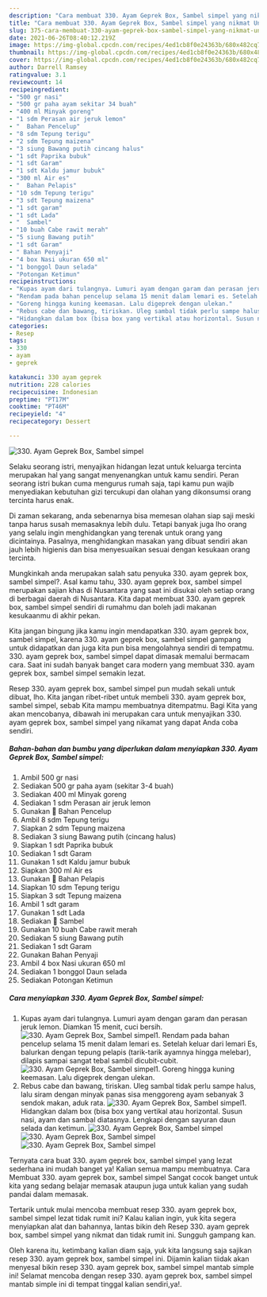 ```yaml
---
description: "Cara membuat 330. Ayam Geprek Box, Sambel simpel yang nikmat Untuk Jualan"
title: "Cara membuat 330. Ayam Geprek Box, Sambel simpel yang nikmat Untuk Jualan"
slug: 375-cara-membuat-330-ayam-geprek-box-sambel-simpel-yang-nikmat-untuk-jualan
date: 2021-06-26T08:40:12.219Z
image: https://img-global.cpcdn.com/recipes/4ed1cb8f0e24363b/680x482cq70/330-ayam-geprek-box-sambel-simpel-foto-resep-utama.jpg
thumbnail: https://img-global.cpcdn.com/recipes/4ed1cb8f0e24363b/680x482cq70/330-ayam-geprek-box-sambel-simpel-foto-resep-utama.jpg
cover: https://img-global.cpcdn.com/recipes/4ed1cb8f0e24363b/680x482cq70/330-ayam-geprek-box-sambel-simpel-foto-resep-utama.jpg
author: Darrell Ramsey
ratingvalue: 3.1
reviewcount: 14
recipeingredient:
- "500 gr nasi"
- "500 gr paha ayam sekitar 34 buah"
- "400 ml Minyak goreng"
- "1 sdm Perasan air jeruk lemon"
- "  Bahan Pencelup"
- "8 sdm Tepung terigu"
- "2 sdm Tepung maizena"
- "3 siung Bawang putih cincang halus"
- "1 sdt Paprika bubuk"
- "1 sdt Garam"
- "1 sdt Kaldu jamur bubuk"
- "300 ml Air es"
- "  Bahan Pelapis"
- "10 sdm Tepung terigu"
- "3 sdt Tepung maizena"
- "1 sdt garam"
- "1 sdt Lada"
- "  Sambel"
- "10 buah Cabe rawit merah"
- "5 siung Bawang putih"
- "1 sdt Garam"
- " Bahan Penyaji"
- "4 box Nasi ukuran 650 ml"
- "1 bonggol Daun selada"
- "Potongan Ketimun"
recipeinstructions:
- "Kupas ayam dari tulangnya. Lumuri ayam dengan garam dan perasan jeruk lemon. Diamkan 15 menit, cuci bersih."
- "Rendam pada bahan pencelup selama 15 menit dalam lemari es. Setelah keluar dari lemari Es, balurkan dengan tepung pelapis (tarik-tarik ayamnya hingga melebar), dilapis sampai sangat tebal sambil dicubit-cubit."
- "Goreng hingga kuning keemasan. Lalu digeprek dengan ulekan."
- "Rebus cabe dan bawang, tiriskan. Uleg sambal tidak perlu sampe halus, lalu siram dengan minyak panas sisa menggoreng ayam sebanyak 3 sendok makan, aduk rata."
- "Hidangkan dalam box (bisa box yang vertikal atau horizontal. Susun nasi, ayam dan sambal diatasnya. Lengkapi dengan sayuran daun selada dan ketimun."
categories:
- Resep
tags:
- 330
- ayam
- geprek

katakunci: 330 ayam geprek 
nutrition: 228 calories
recipecuisine: Indonesian
preptime: "PT17M"
cooktime: "PT46M"
recipeyield: "4"
recipecategory: Dessert

---
```



![330. Ayam Geprek Box, Sambel simpel](https://img-global.cpcdn.com/recipes/4ed1cb8f0e24363b/680x482cq70/330-ayam-geprek-box-sambel-simpel-foto-resep-utama.jpg)

Selaku seorang istri, menyajikan hidangan lezat untuk keluarga tercinta merupakan hal yang sangat menyenangkan untuk kamu sendiri. Peran seorang istri bukan cuma mengurus rumah saja, tapi kamu pun wajib menyediakan kebutuhan gizi tercukupi dan olahan yang dikonsumsi orang tercinta harus enak.

Di zaman  sekarang, anda sebenarnya bisa memesan olahan siap saji meski tanpa harus susah memasaknya lebih dulu. Tetapi banyak juga lho orang yang selalu ingin menghidangkan yang terenak untuk orang yang dicintainya. Pasalnya, menghidangkan masakan yang dibuat sendiri akan jauh lebih higienis dan bisa menyesuaikan sesuai dengan kesukaan orang tercinta. 



Mungkinkah anda merupakan salah satu penyuka 330. ayam geprek box, sambel simpel?. Asal kamu tahu, 330. ayam geprek box, sambel simpel merupakan sajian khas di Nusantara yang saat ini disukai oleh setiap orang di berbagai daerah di Nusantara. Kita dapat membuat 330. ayam geprek box, sambel simpel sendiri di rumahmu dan boleh jadi makanan kesukaanmu di akhir pekan.

Kita jangan bingung jika kamu ingin mendapatkan 330. ayam geprek box, sambel simpel, karena 330. ayam geprek box, sambel simpel gampang untuk didapatkan dan juga kita pun bisa mengolahnya sendiri di tempatmu. 330. ayam geprek box, sambel simpel dapat dimasak memalui bermacam cara. Saat ini sudah banyak banget cara modern yang membuat 330. ayam geprek box, sambel simpel semakin lezat.

Resep 330. ayam geprek box, sambel simpel pun mudah sekali untuk dibuat, lho. Kita jangan ribet-ribet untuk membeli 330. ayam geprek box, sambel simpel, sebab Kita mampu membuatnya ditempatmu. Bagi Kita yang akan mencobanya, dibawah ini merupakan cara untuk menyajikan 330. ayam geprek box, sambel simpel yang nikamat yang dapat Anda coba sendiri.

<!--inarticleads1-->

##### Bahan-bahan dan bumbu yang diperlukan dalam menyiapkan 330. Ayam Geprek Box, Sambel simpel:

1. Ambil 500 gr nasi
1. Sediakan 500 gr paha ayam (sekitar 3-4 buah)
1. Sediakan 400 ml Minyak goreng
1. Sediakan 1 sdm Perasan air jeruk lemon
1. Gunakan  🌸 Bahan Pencelup
1. Ambil 8 sdm Tepung terigu
1. Siapkan 2 sdm Tepung maizena
1. Sediakan 3 siung Bawang putih (cincang halus)
1. Siapkan 1 sdt Paprika bubuk
1. Sediakan 1 sdt Garam
1. Gunakan 1 sdt Kaldu jamur bubuk
1. Siapkan 300 ml Air es
1. Gunakan  🌸 Bahan Pelapis
1. Siapkan 10 sdm Tepung terigu
1. Siapkan 3 sdt Tepung maizena
1. Ambil 1 sdt garam
1. Gunakan 1 sdt Lada
1. Sediakan  🌸 Sambel
1. Gunakan 10 buah Cabe rawit merah
1. Sediakan 5 siung Bawang putih
1. Sediakan 1 sdt Garam
1. Gunakan  Bahan Penyaji
1. Ambil 4 box Nasi ukuran 650 ml
1. Sediakan 1 bonggol Daun selada
1. Sediakan Potongan Ketimun




<!--inarticleads2-->

##### Cara menyiapkan 330. Ayam Geprek Box, Sambel simpel:

1. Kupas ayam dari tulangnya. Lumuri ayam dengan garam dan perasan jeruk lemon. Diamkan 15 menit, cuci bersih.
<img src="//assets-global.cpcdn.com/assets/icons/button_play-2c75c40dde080a61004c1f40b05d8f140eaff45d7e9e6481dc71c63d2e7c4909.png" alt="330. Ayam Geprek Box, Sambel simpel">1. Rendam pada bahan pencelup selama 15 menit dalam lemari es. Setelah keluar dari lemari Es, balurkan dengan tepung pelapis (tarik-tarik ayamnya hingga melebar), dilapis sampai sangat tebal sambil dicubit-cubit.
<img src="//assets-global.cpcdn.com/assets/icons/button_play-2c75c40dde080a61004c1f40b05d8f140eaff45d7e9e6481dc71c63d2e7c4909.png" alt="330. Ayam Geprek Box, Sambel simpel">1. Goreng hingga kuning keemasan. Lalu digeprek dengan ulekan.
1. Rebus cabe dan bawang, tiriskan. Uleg sambal tidak perlu sampe halus, lalu siram dengan minyak panas sisa menggoreng ayam sebanyak 3 sendok makan, aduk rata.
<img src="//assets-global.cpcdn.com/assets/icons/button_play-2c75c40dde080a61004c1f40b05d8f140eaff45d7e9e6481dc71c63d2e7c4909.png" alt="330. Ayam Geprek Box, Sambel simpel">1. Hidangkan dalam box (bisa box yang vertikal atau horizontal. Susun nasi, ayam dan sambal diatasnya. Lengkapi dengan sayuran daun selada dan ketimun.
<img src="//assets-global.cpcdn.com/assets/icons/button_play-2c75c40dde080a61004c1f40b05d8f140eaff45d7e9e6481dc71c63d2e7c4909.png" alt="330. Ayam Geprek Box, Sambel simpel"><img src="//assets-global.cpcdn.com/assets/icons/button_play-2c75c40dde080a61004c1f40b05d8f140eaff45d7e9e6481dc71c63d2e7c4909.png" alt="330. Ayam Geprek Box, Sambel simpel"><img src="//assets-global.cpcdn.com/assets/icons/button_play-2c75c40dde080a61004c1f40b05d8f140eaff45d7e9e6481dc71c63d2e7c4909.png" alt="330. Ayam Geprek Box, Sambel simpel">



Ternyata cara buat 330. ayam geprek box, sambel simpel yang lezat sederhana ini mudah banget ya! Kalian semua mampu membuatnya. Cara Membuat 330. ayam geprek box, sambel simpel Sangat cocok banget untuk kita yang sedang belajar memasak ataupun juga untuk kalian yang sudah pandai dalam memasak.

Tertarik untuk mulai mencoba membuat resep 330. ayam geprek box, sambel simpel lezat tidak rumit ini? Kalau kalian ingin, yuk kita segera menyiapkan alat dan bahannya, lantas bikin deh Resep 330. ayam geprek box, sambel simpel yang nikmat dan tidak rumit ini. Sungguh gampang kan. 

Oleh karena itu, ketimbang kalian diam saja, yuk kita langsung saja sajikan resep 330. ayam geprek box, sambel simpel ini. Dijamin kalian tiidak akan menyesal bikin resep 330. ayam geprek box, sambel simpel mantab simple ini! Selamat mencoba dengan resep 330. ayam geprek box, sambel simpel mantab simple ini di tempat tinggal kalian sendiri,ya!.

